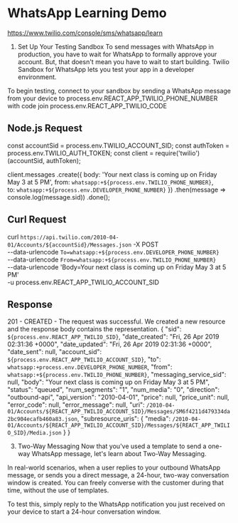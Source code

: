 # WhatsApp Learning Demo

https://www.twilio.com/console/sms/whatsapp/learn


1. Set Up Your Testing Sandbox
To send messages with WhatsApp in production, you have to wait for WhatsApp to formally approve your account. But, that doesn't mean you have to wait to start building. Twilio Sandbox for WhatsApp lets you test your app in a developer environment.

To begin testing, connect to your sandbox by sending a WhatsApp message from your device to process.env.REACT_APP_TWILIO_PHONE_NUMBER with code join process.env.REACT_APP_TWILIO_CODE

## Node.js Request
const accountSid = process.env.TWILIO_ACCOUNT_SID;
const authToken = process.env.TWILIO_AUTH_TOKEN; 
const client = require('twilio')(accountSid, authToken); 
 
client.messages 
      .create({ 
         body: 'Your next class is coming up on Friday May 3 at 5 PM', 
         from: `whatsapp:+${process.env.TWILIO_PHONE_NUMBER}`,       
         to: `whatsapp:+${process.env.DEVELOPER_PHONE_NUMBER}` 
       }) 
      .then(message => console.log(message.sid)) 
      .done();

## Curl Request
curl `https://api.twilio.com/2010-04-01/Accounts/${accountSid}/Messages.json` -X POST \
--data-urlencode `To=whatsapp:+${process.env.DEVELOPER_PHONE_NUMBER}` \
--data-urlencode `From=whatsapp:+${process.env.TWILIO_PHONE_NUMBER}` \
--data-urlencode 'Body=Your next class is coming up on Friday May 3 at 5 PM' \
-u process.env.REACT_APP_TWILIO_ACCOUNT_SID

## Response
201 - CREATED - The request was successful. We created a new resource and the response body contains the representation.
{
    "sid": `${process.env.REACT_APP_TWILIO_SID}`,
    "date_created": "Fri, 26 Apr 2019 02:31:36 +0000",
    "date_updated": "Fri, 26 Apr 2019 02:31:36 +0000",
    "date_sent": null,
    "account_sid": `${process.env.REACT_APP_TWILIO_ACCOUNT_SID}`,
    "to": `whatsapp:+process.env.DEVELOPER_PHONE_NUMBER`,
    "from": `whatsapp:+${process.env.TWILIO_PHONE_NUMBER}`,
    "messaging_service_sid": null,
    "body": "Your next class is coming up on Friday May 3 at 5 PM",
    "status": "queued",
    "num_segments": "1",
    "num_media": "0",
    "direction": "outbound-api",
    "api_version": "2010-04-01",
    "price": null,
    "price_unit": null,
    "error_code": null,
    "error_message": null,
    "uri": `/2010-04-01/Accounts/${REACT_APP_TWILIO_ACCOUNT_SID}/Messages/SM6f4211d479334da2bc904ecafb460a83.json`,
    "subresource_uris": {
        "media": `/2010-04-01/Accounts/${REACT_APP_TWILIO_ACCOUNT_SID}/Messages/${REACT_APP_TWILIO_SID}/Media.json`
    }
}

3. Two-Way Messaging
Now that you've used a template to send a one-way WhatsApp message, let's learn about Two-Way Messaging.

In real-world scenarios, when a user replies to your outbound WhatsApp message, or sends you a direct message, a 24-hour, two-way conversation window is created. You can freely converse with the customer during that time, without the use of templates.

To test this, simply reply to the WhatsApp notification you just received on your device to start a 24-hour conversation window.